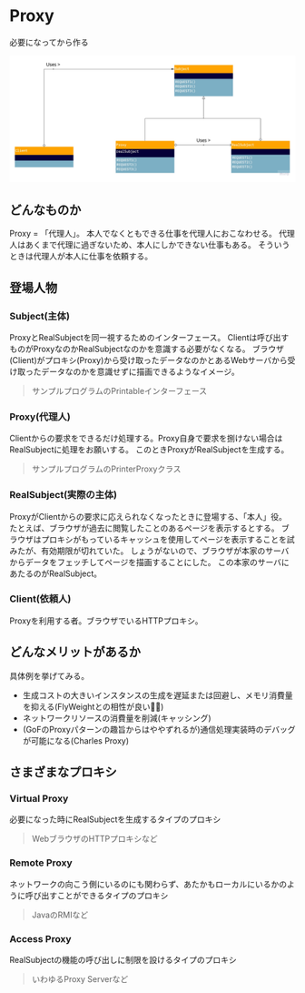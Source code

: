 # Proxy
必要になってから作る 

![UML](https://raw.githubusercontent.com/struuuuggle/DesignPatternsInSwift/master/img/Proxy.jpg)

## どんなものか
Proxy  = 「代理人」。
本人でなくともできる仕事を代理人におこなわせる。
代理人はあくまで代理に過ぎないため、本人にしかできない仕事もある。
そういうときは代理人が本人に仕事を依頼する。

## 登場人物
### Subject(主体)
ProxyとRealSubjectを同一視するためのインターフェース。
Clientは呼び出すものがProxyなのかRealSubjectなのかを意識する必要がなくなる。
ブラウザ(Client)がプロキシ(Proxy)から受け取ったデータなのかとあるWebサーバから受け取ったデータなのかを意識せずに描画できるようなイメージ。
> サンプルプログラムのPrintableインターフェース

### Proxy(代理人)
Clientからの要求をできるだけ処理する。Proxy自身で要求を捌けない場合はRealSubjectに処理をお願いする。
このときProxyがRealSubjectを生成する。
> サンプルプログラムのPrinterProxyクラス

### RealSubject(実際の主体)
ProxyがClientからの要求に応えられなくなったときに登場する、「本人」役。
たとえば、ブラウザが過去に閲覧したことのあるページを表示するとする。
ブラウザはプロキシがもっているキャッシュを使用してページを表示することを試みたが、有効期限が切れていた。
しょうがないので、ブラウザが本家のサーバからデータをフェッチしてページを描画することにした。
この本家のサーバにあたるのがRealSubject。

### Client(依頼人)
Proxyを利用する者。ブラウザでいるHTTPプロキシ。

## どんなメリットがあるか
具体例を挙げてみる。
- 生成コストの大きいインスタンスの生成を遅延または回避し、メモリ消費量を抑える(FlyWeightとの相性が良い👍🏻)
- ネットワークリソースの消費量を削減(キャッシング)
- (GoFのProxyパターンの趣旨からはややずれるが)通信処理実装時のデバッグが可能になる(Charles Proxy)


## さまざまなプロキシ
### Virtual Proxy
必要になった時にRealSubjectを生成するタイプのプロキシ
> WebブラウザのHTTPプロキシなど
### Remote Proxy
ネットワークの向こう側にいるのにも関わらず、あたかもローカルにいるかのように呼び出すことができるタイプのプロキシ
> JavaのRMIなど
### Access Proxy
RealSubjectの機能の呼び出しに制限を設けるタイプのプロキシ
> いわゆるProxy Serverなど
